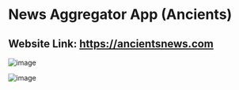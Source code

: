 # News Aggregator App (Ancients)

## Website Link: https://ancientsnews.com

![image](https://github.com/user-attachments/assets/aee12d0b-bcc3-4619-8874-8e24ad56061b)

![image](https://github.com/user-attachments/assets/c3b2af0c-3de5-4bdf-89cc-2238d3d63421)
